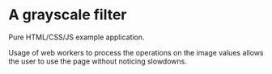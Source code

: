 # A grayscale filter

Pure HTML/CSS/JS example application.

Usage of web workers to process the operations on the image values allows the user to use the page without noticing slowdowns.
